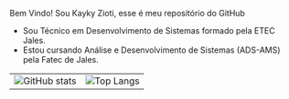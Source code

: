 Bem Vindo!
Sou Kayky Zioti, esse é meu repositório do GitHub
- Sou Técnico em Desenvolvimento de Sistemas formado pela ETEC Jales.
- Estou cursando Análise e Desenvolvimento de Sistemas (ADS-AMS) pela Fatec de Jales.
<table>
  <tr>
    <td><img src="https://github-readme-stats.vercel.app/api?username=kaykyOne&show_icons=true&theme=radical" alt="GitHub stats"></td>
    <td><img src="https://github-readme-stats.vercel.app/api/top-langs/?username=kaykyOne&layout=donut-vertical&theme=radical" alt="Top Langs"></td>
  </tr>
</table>

